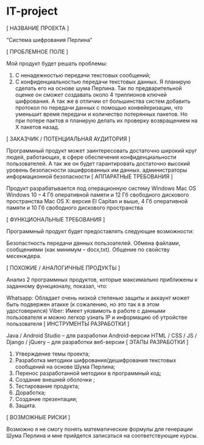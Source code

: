 # IT-project
[ НАЗВАНИЕ ПРОЕКТА ]

“Система шифрования Перлина”

[ ПРОБЛЕМНОЕ ПОЛЕ ]

Мой продукт будет решать проблемы:
1. С ненадежностью передачи текстовых сообщений;
2. С конфиденциальностью передачи текстовых данных.
Я планирую сделать его на основе шума Перлина. Так по предварительной оценке он сможет создавать около 4 триллионов ключей шифрования. А так же в отличии от большинства систем добавить протокол по передачи данных с помощью конвейеризации, что уменьшит время передачи и количество потерянных пакетов. Но при потере пактов я планирую делать их проверку возвращением на X пакетов назад.

[ ЗАКАЗЧИК / ПОТЕНЦИАЛЬНАЯ АУДИТОРИЯ ]

Программный продукт может заинтересовать достаточно широкий круг людей, работающих, в сфере обеспечения конфиденциальности пользователей. А  так же он будет гарантировать достаточно высокий уровень безопасности зашифрованных им данных.
администраторы информационной безопасности
[ АППАРАТНЫЕ ТРЕБОВАНИЯ ]

Продукт разрабатывается под операционную систему Windows Mac OS
Windows 10 – 4 Гб оперативной памяти и 12 Гб свободного дискового пространства
Mac OS X: версия El Capitan и выше, 4 Гб оперативной памяти и 10 Гб свободного дискового пространства

[ ФУНКЦИОНАЛЬНЫЕ ТРЕБОВАНИЯ ]

Программный продукт будет предоставлять следующие возможности:

Безопастность передачи двнных пользоателей.
Обмена файлами, сообщениями (как минимум – docx,txt).
Общение по свойству месенждера.

[ ПОХОЖИЕ / АНАЛОГИЧНЫЕ ПРОДУКТЫ ]

Анализ 2 программных продуктов, которые максимально приближены к заданному функционалу, показал, что:

Whatsapp: Обладает очень низкой степенью защиты и аккаунт может быть подвержен атакке (к сожалению, но это так я в этом удостоверился)
Viber: Имеет уязвимоть в работе с данными пользователя и можно легкор узнать IP и информацию об утройстве пользователя 
[ ИНСТРУМЕНТЫ РАЗРАБОТКИ ]

Java / Android Studio – для разработки Android-версии
HTML / CSS / JS / Django / jQuery – для разработки веб-версии
[ ЭТАПЫ РАЗРАБОТКИ ]

1. Утверждение темы проекта;
2. Разработка методики шифрования/дешифрования текстовых сообщений на основе Шума Перлина;
3. Перенос разработанной методики в программный код;
4. Создание внешней оболочки ;
5. Тестирование продукта;
6. Доработка;
7. Создание презентации;
8. Защита.

[ ВОЗМОЖНЫЕ РИСКИ ]

Возможно я не смогу понять математические формулы для генерации Шума Перлина и мне прийдется записаться на соответствующие курсы.
